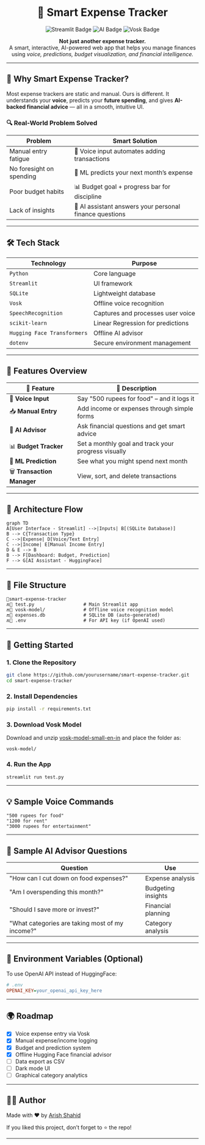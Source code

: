 <h1 align="center">💸 Smart Expense Tracker</h1>

<p align="center">
  <img src="https://img.shields.io/badge/Streamlit-Deployed-success?style=for-the-badge&logo=streamlit" alt="Streamlit Badge" />
  <img src="https://img.shields.io/badge/AI-Powered-orange?style=for-the-badge&logo=openai" alt="AI Badge" />
  <img src="https://img.shields.io/badge/Voice_Recognition-Vosk-blue?style=for-the-badge" alt="Vosk Badge" />
</p>

<p align="center">
  <b>Not just another expense tracker.</b><br>
  A smart, interactive, AI-powered web app that helps you manage finances using <i>voice, predictions, budget visualization, and financial intelligence.</i>
</p>

---

## 🧠 Why Smart Expense Tracker?

Most expense trackers are static and manual. Ours is different.
It understands your **voice**, predicts your **future spending**, and gives **AI-backed financial advice** — all in a smooth, intuitive UI.

### 🔍 Real-World Problem Solved

| Problem                  | Smart Solution                                          |
| ------------------------ | ------------------------------------------------------- |
| Manual entry fatigue     | 🎤 Voice input automates adding transactions            |
| No foresight on spending | 🔮 ML predicts your next month’s expense                |
| Poor budget habits       | 📊 Budget goal + progress bar for discipline            |
| Lack of insights         | 🤖 AI assistant answers your personal finance questions |

---

## 🛠️ Tech Stack

| Technology                  | Purpose                           |
| --------------------------- | --------------------------------- |
| `Python`                    | Core language                     |
| `Streamlit`                 | UI framework                      |
| `SQLite`                    | Lightweight database              |
| `Vosk`                      | Offline voice recognition         |
| `SpeechRecognition`         | Captures and processes user voice |
| `scikit-learn`              | Linear Regression for predictions |
| `Hugging Face Transformers` | Offline AI advisor                |
| `dotenv`                    | Secure environment management     |

---

## 🎯 Features Overview

| 🔧 Feature                  | 💬 Description                                      |
| --------------------------- | --------------------------------------------------- |
| 🎤 **Voice Input**          | Say "500 rupees for food" – and it logs it          |
| 📥 **Manual Entry**         | Add income or expenses through simple forms         |
| 🤮 **AI Advisor**           | Ask financial questions and get smart advice        |
| 📊 **Budget Tracker**       | Set a monthly goal and track your progress visually |
| 🔮 **ML Prediction**        | See what you might spend next month                 |
| 🗑️ **Transaction Manager** | View, sort, and delete transactions                 |

---

## 🧹 Architecture Flow

```mermaid
graph TD
A[User Interface - Streamlit] -->|Inputs| B[(SQLite Database)]
B --> C{Transaction Type}
C -->|Expense| D[Voice/Text Entry]
C -->|Income| E[Manual Income Entry]
D & E --> B
B --> F[Dashboard: Budget, Prediction]
F --> G[AI Assistant - HuggingFace]
```

---

## 📂 File Structure

```
📆smart-expense-tracker
🔚📄 test.py                  # Main Streamlit app
🔚📄 vosk-model/              # Offline voice recognition model
🔚📄 expenses.db              # SQLite DB (auto-generated)
🔚📄 .env                     # For API key (if OpenAI used)
```

---

## 🚀 Getting Started

### 1. Clone the Repository

```bash
git clone https://github.com/yourusername/smart-expense-tracker.git
cd smart-expense-tracker
```

### 2. Install Dependencies

```bash
pip install -r requirements.txt
```

### 3. Download Vosk Model

Download and unzip [vosk-model-small-en-in](https://alphacephei.com/vosk/models) and place the folder as:

```
vosk-model/
```

### 4. Run the App

```bash
streamlit run test.py
```

---

## 💡 Sample Voice Commands

```plaintext
"500 rupees for food"
"1200 for rent"
"3000 rupees for entertainment"
```

---

## 🤖 Sample AI Advisor Questions

| Question                                        | Use                |
| ----------------------------------------------- | ------------------ |
| "How can I cut down on food expenses?"          | Expense analysis   |
| "Am I overspending this month?"                 | Budgeting insights |
| "Should I save more or invest?"                 | Financial planning |
| "What categories are taking most of my income?" | Category analysis  |

---

## 🔐 Environment Variables (Optional)

To use OpenAI API instead of HuggingFace:

```ini
# .env
OPENAI_KEY=your_openai_api_key_here
```

---

## 🌍 Roadmap

* [x] Voice expense entry via Vosk
* [x] Manual expense/income logging
* [x] Budget and prediction system
* [x] Offline Hugging Face financial advisor
* [ ] Data export as CSV
* [ ] Dark mode UI
* [ ] Graphical category analytics

---

## 👨‍💼 Author

Made with ❤️ by [Arish Shahid](https://www.linkedin.com/in/arishshahid)

If you liked this project, don’t forget to ⭐ the repo!

---


